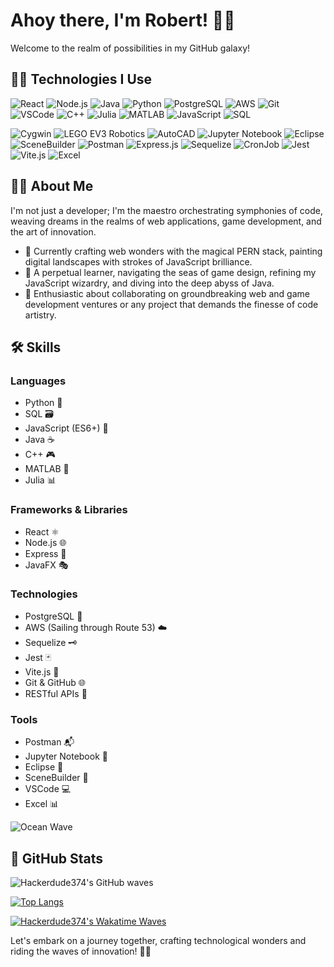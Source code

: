 # Ahoy there, I'm Robert! 🌊🐾

Welcome to the realm of possibilities in my GitHub galaxy!

## 👨‍💻 Technologies I Use

![React](https://img.icons8.com/color/48/000000/react-native.png) 
![Node.js](https://img.icons8.com/color/48/000000/nodejs.png) 
![Java](https://img.icons8.com/color/48/000000/java-coffee-cup-logo.png) 
![Python](https://img.icons8.com/color/48/000000/python.png) 
![PostgreSQL](https://img.icons8.com/color/48/000000/postgreesql.png) 
![AWS](https://img.icons8.com/color/48/000000/amazon-web-services.png) 
![Git](https://img.icons8.com/color/48/000000/git.png) 
![VSCode](https://img.icons8.com/color/48/000000/visual-studio-code-2019.png) 
![C++](https://img.icons8.com/color/48/000000/c-plus-plus-logo.png) 
![Julia](https://img.icons8.com/color/48/000000/julia-programming-language.png) 
![MATLAB](https://img.icons8.com/color/48/000000/matlab.png) 
![JavaScript](https://img.icons8.com/color/48/000000/javascript.png) 
![SQL](https://img.icons8.com/color/48/000000/sql.png) 

![Cygwin](https://img.icons8.com/color/48/000000/console.png) 
![LEGO EV3 Robotics](https://img.icons8.com/color/48/000000/lego.png) 
![AutoCAD](https://img.icons8.com/color/48/000000/autodesk-autocad.png) 
![Jupyter Notebook](https://img.icons8.com/color/48/000000/jupyter.png) 
![Eclipse](https://img.icons8.com/color/48/000000/eclipse-ide.png) 
![SceneBuilder](https://img.icons8.com/color/48/000000/crowd.png) 
![Postman](https://img.icons8.com/color/48/000000/postman-api.png) 
![Express.js](https://img.icons8.com/color/48/000000/express.png) 
![Sequelize](https://img.icons8.com/color/48/000000/database-restore.png) 
![CronJob](https://img.icons8.com/color/48/000000/time.png) 
![Jest](https://img.icons8.com/color/48/000000/javascript-test-framework.png) 
![Vite.js](https://img.icons8.com/color/48/000000/castle.png) 
![Excel](https://img.icons8.com/color/48/000000/ms-excel.png)

## 👨‍💻 About Me
I'm not just a developer; I'm the maestro orchestrating symphonies of code, weaving dreams in the realms of web applications, game development, and the art of innovation.

- 🔭 Currently crafting web wonders with the magical PERN stack, painting digital landscapes with strokes of JavaScript brilliance.
- 🌱 A perpetual learner, navigating the seas of game design, refining my JavaScript wizardry, and diving into the deep abyss of Java.
- 👯 Enthusiastic about collaborating on groundbreaking web and game development ventures or any project that demands the finesse of code artistry.

## 🛠️ Skills

### Languages
- Python 🐍
- SQL 🗃️
- JavaScript (ES6+) 🚀
- Java ☕
- C++ 🎮
- MATLAB 🧮
- Julia 📊

### Frameworks & Libraries
- React ⚛️
- Node.js 🌐
- Express 🚄
- JavaFX 🎭

### Technologies
- PostgreSQL 🐘
- AWS (Sailing through Route 53) ☁️
- Sequelize 🗝️
- Jest 🃏
- Vite.js 🏰
- Git & GitHub 🌐
- RESTful APIs 🔄

### Tools
- Postman 📬
- Jupyter Notebook 📓
- Eclipse 🌙
- SceneBuilder 🎨
- VSCode 💻
- Excel 📊

![Ocean Wave](https://media.giphy.com/media/3o7aDczhqp1v7AmHyU/giphy.gif) <!-- Replace this URL with your wave GIF -->

## 🌊 GitHub Stats

![Hackerdude374's GitHub waves](https://github-readme-stats.vercel.app/api?username=Hackerdude374&show_icons=true&theme=radical)

[![Top Langs](https://github-readme-stats.vercel.app/api/top-langs/?username=Hackerdude374&layout=compact&theme=radical)](https://github.com/Hackerdude374/github-readme-stats)

[![Hackerdude374's Wakatime Waves](https://github-readme-stats.vercel.app/api/wakatime?username=Hackerdude374&layout=compact&theme=radical)](https://github.com/Hackerdude374/github-readme-stats)

Let's embark on a journey together, crafting technological wonders and riding the waves of innovation! 🚀🌊
